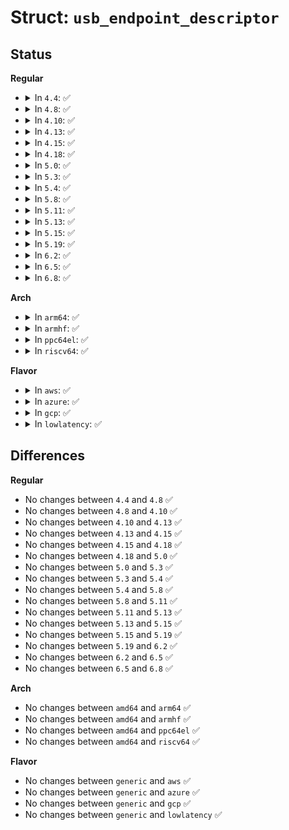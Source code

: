 # Struct: <code>usb_endpoint_descriptor</code>

## Status
<b>Regular</b>
<ul>
<li>
<details>
<summary>In <code>4.4</code>: ✅</summary>

```c
struct usb_endpoint_descriptor {
    __u8 bLength;
    __u8 bDescriptorType;
    __u8 bEndpointAddress;
    __u8 bmAttributes;
    __le16 wMaxPacketSize;
    __u8 bInterval;
    __u8 bRefresh;
    __u8 bSynchAddress;
};
```
</details>
</li>
<li>
<details>
<summary>In <code>4.8</code>: ✅</summary>

```c
struct usb_endpoint_descriptor {
    __u8 bLength;
    __u8 bDescriptorType;
    __u8 bEndpointAddress;
    __u8 bmAttributes;
    __le16 wMaxPacketSize;
    __u8 bInterval;
    __u8 bRefresh;
    __u8 bSynchAddress;
};
```
</details>
</li>
<li>
<details>
<summary>In <code>4.10</code>: ✅</summary>

```c
struct usb_endpoint_descriptor {
    __u8 bLength;
    __u8 bDescriptorType;
    __u8 bEndpointAddress;
    __u8 bmAttributes;
    __le16 wMaxPacketSize;
    __u8 bInterval;
    __u8 bRefresh;
    __u8 bSynchAddress;
};
```
</details>
</li>
<li>
<details>
<summary>In <code>4.13</code>: ✅</summary>

```c
struct usb_endpoint_descriptor {
    __u8 bLength;
    __u8 bDescriptorType;
    __u8 bEndpointAddress;
    __u8 bmAttributes;
    __le16 wMaxPacketSize;
    __u8 bInterval;
    __u8 bRefresh;
    __u8 bSynchAddress;
};
```
</details>
</li>
<li>
<details>
<summary>In <code>4.15</code>: ✅</summary>

```c
struct usb_endpoint_descriptor {
    __u8 bLength;
    __u8 bDescriptorType;
    __u8 bEndpointAddress;
    __u8 bmAttributes;
    __le16 wMaxPacketSize;
    __u8 bInterval;
    __u8 bRefresh;
    __u8 bSynchAddress;
};
```
</details>
</li>
<li>
<details>
<summary>In <code>4.18</code>: ✅</summary>

```c
struct usb_endpoint_descriptor {
    __u8 bLength;
    __u8 bDescriptorType;
    __u8 bEndpointAddress;
    __u8 bmAttributes;
    __le16 wMaxPacketSize;
    __u8 bInterval;
    __u8 bRefresh;
    __u8 bSynchAddress;
};
```
</details>
</li>
<li>
<details>
<summary>In <code>5.0</code>: ✅</summary>

```c
struct usb_endpoint_descriptor {
    __u8 bLength;
    __u8 bDescriptorType;
    __u8 bEndpointAddress;
    __u8 bmAttributes;
    __le16 wMaxPacketSize;
    __u8 bInterval;
    __u8 bRefresh;
    __u8 bSynchAddress;
};
```
</details>
</li>
<li>
<details>
<summary>In <code>5.3</code>: ✅</summary>

```c
struct usb_endpoint_descriptor {
    __u8 bLength;
    __u8 bDescriptorType;
    __u8 bEndpointAddress;
    __u8 bmAttributes;
    __le16 wMaxPacketSize;
    __u8 bInterval;
    __u8 bRefresh;
    __u8 bSynchAddress;
};
```
</details>
</li>
<li>
<details>
<summary>In <code>5.4</code>: ✅</summary>

```c
struct usb_endpoint_descriptor {
    __u8 bLength;
    __u8 bDescriptorType;
    __u8 bEndpointAddress;
    __u8 bmAttributes;
    __le16 wMaxPacketSize;
    __u8 bInterval;
    __u8 bRefresh;
    __u8 bSynchAddress;
};
```
</details>
</li>
<li>
<details>
<summary>In <code>5.8</code>: ✅</summary>

```c
struct usb_endpoint_descriptor {
    __u8 bLength;
    __u8 bDescriptorType;
    __u8 bEndpointAddress;
    __u8 bmAttributes;
    __le16 wMaxPacketSize;
    __u8 bInterval;
    __u8 bRefresh;
    __u8 bSynchAddress;
};
```
</details>
</li>
<li>
<details>
<summary>In <code>5.11</code>: ✅</summary>

```c
struct usb_endpoint_descriptor {
    __u8 bLength;
    __u8 bDescriptorType;
    __u8 bEndpointAddress;
    __u8 bmAttributes;
    __le16 wMaxPacketSize;
    __u8 bInterval;
    __u8 bRefresh;
    __u8 bSynchAddress;
};
```
</details>
</li>
<li>
<details>
<summary>In <code>5.13</code>: ✅</summary>

```c
struct usb_endpoint_descriptor {
    __u8 bLength;
    __u8 bDescriptorType;
    __u8 bEndpointAddress;
    __u8 bmAttributes;
    __le16 wMaxPacketSize;
    __u8 bInterval;
    __u8 bRefresh;
    __u8 bSynchAddress;
};
```
</details>
</li>
<li>
<details>
<summary>In <code>5.15</code>: ✅</summary>

```c
struct usb_endpoint_descriptor {
    __u8 bLength;
    __u8 bDescriptorType;
    __u8 bEndpointAddress;
    __u8 bmAttributes;
    __le16 wMaxPacketSize;
    __u8 bInterval;
    __u8 bRefresh;
    __u8 bSynchAddress;
};
```
</details>
</li>
<li>
<details>
<summary>In <code>5.19</code>: ✅</summary>

```c
struct usb_endpoint_descriptor {
    __u8 bLength;
    __u8 bDescriptorType;
    __u8 bEndpointAddress;
    __u8 bmAttributes;
    __le16 wMaxPacketSize;
    __u8 bInterval;
    __u8 bRefresh;
    __u8 bSynchAddress;
};
```
</details>
</li>
<li>
<details>
<summary>In <code>6.2</code>: ✅</summary>

```c
struct usb_endpoint_descriptor {
    __u8 bLength;
    __u8 bDescriptorType;
    __u8 bEndpointAddress;
    __u8 bmAttributes;
    __le16 wMaxPacketSize;
    __u8 bInterval;
    __u8 bRefresh;
    __u8 bSynchAddress;
};
```
</details>
</li>
<li>
<details>
<summary>In <code>6.5</code>: ✅</summary>

```c
struct usb_endpoint_descriptor {
    __u8 bLength;
    __u8 bDescriptorType;
    __u8 bEndpointAddress;
    __u8 bmAttributes;
    __le16 wMaxPacketSize;
    __u8 bInterval;
    __u8 bRefresh;
    __u8 bSynchAddress;
};
```
</details>
</li>
<li>
<details>
<summary>In <code>6.8</code>: ✅</summary>

```c
struct usb_endpoint_descriptor {
    __u8 bLength;
    __u8 bDescriptorType;
    __u8 bEndpointAddress;
    __u8 bmAttributes;
    __le16 wMaxPacketSize;
    __u8 bInterval;
    __u8 bRefresh;
    __u8 bSynchAddress;
};
```
</details>
</li>
</ul>
<b>Arch</b>
<ul>
<li>
<details>
<summary>In <code>arm64</code>: ✅</summary>

```c
struct usb_endpoint_descriptor {
    __u8 bLength;
    __u8 bDescriptorType;
    __u8 bEndpointAddress;
    __u8 bmAttributes;
    __le16 wMaxPacketSize;
    __u8 bInterval;
    __u8 bRefresh;
    __u8 bSynchAddress;
};
```
</details>
</li>
<li>
<details>
<summary>In <code>armhf</code>: ✅</summary>

```c
struct usb_endpoint_descriptor {
    __u8 bLength;
    __u8 bDescriptorType;
    __u8 bEndpointAddress;
    __u8 bmAttributes;
    __le16 wMaxPacketSize;
    __u8 bInterval;
    __u8 bRefresh;
    __u8 bSynchAddress;
};
```
</details>
</li>
<li>
<details>
<summary>In <code>ppc64el</code>: ✅</summary>

```c
struct usb_endpoint_descriptor {
    __u8 bLength;
    __u8 bDescriptorType;
    __u8 bEndpointAddress;
    __u8 bmAttributes;
    __le16 wMaxPacketSize;
    __u8 bInterval;
    __u8 bRefresh;
    __u8 bSynchAddress;
};
```
</details>
</li>
<li>
<details>
<summary>In <code>riscv64</code>: ✅</summary>

```c
struct usb_endpoint_descriptor {
    __u8 bLength;
    __u8 bDescriptorType;
    __u8 bEndpointAddress;
    __u8 bmAttributes;
    __le16 wMaxPacketSize;
    __u8 bInterval;
    __u8 bRefresh;
    __u8 bSynchAddress;
};
```
</details>
</li>
</ul>
<b>Flavor</b>
<ul>
<li>
<details>
<summary>In <code>aws</code>: ✅</summary>

```c
struct usb_endpoint_descriptor {
    __u8 bLength;
    __u8 bDescriptorType;
    __u8 bEndpointAddress;
    __u8 bmAttributes;
    __le16 wMaxPacketSize;
    __u8 bInterval;
    __u8 bRefresh;
    __u8 bSynchAddress;
};
```
</details>
</li>
<li>
<details>
<summary>In <code>azure</code>: ✅</summary>

```c
struct usb_endpoint_descriptor {
    __u8 bLength;
    __u8 bDescriptorType;
    __u8 bEndpointAddress;
    __u8 bmAttributes;
    __le16 wMaxPacketSize;
    __u8 bInterval;
    __u8 bRefresh;
    __u8 bSynchAddress;
};
```
</details>
</li>
<li>
<details>
<summary>In <code>gcp</code>: ✅</summary>

```c
struct usb_endpoint_descriptor {
    __u8 bLength;
    __u8 bDescriptorType;
    __u8 bEndpointAddress;
    __u8 bmAttributes;
    __le16 wMaxPacketSize;
    __u8 bInterval;
    __u8 bRefresh;
    __u8 bSynchAddress;
};
```
</details>
</li>
<li>
<details>
<summary>In <code>lowlatency</code>: ✅</summary>

```c
struct usb_endpoint_descriptor {
    __u8 bLength;
    __u8 bDescriptorType;
    __u8 bEndpointAddress;
    __u8 bmAttributes;
    __le16 wMaxPacketSize;
    __u8 bInterval;
    __u8 bRefresh;
    __u8 bSynchAddress;
};
```
</details>
</li>
</ul>

## Differences
<b>Regular</b>
<ul>
<li>
No changes between <code>4.4</code> and <code>4.8</code> ✅
</li>
<li>
No changes between <code>4.8</code> and <code>4.10</code> ✅
</li>
<li>
No changes between <code>4.10</code> and <code>4.13</code> ✅
</li>
<li>
No changes between <code>4.13</code> and <code>4.15</code> ✅
</li>
<li>
No changes between <code>4.15</code> and <code>4.18</code> ✅
</li>
<li>
No changes between <code>4.18</code> and <code>5.0</code> ✅
</li>
<li>
No changes between <code>5.0</code> and <code>5.3</code> ✅
</li>
<li>
No changes between <code>5.3</code> and <code>5.4</code> ✅
</li>
<li>
No changes between <code>5.4</code> and <code>5.8</code> ✅
</li>
<li>
No changes between <code>5.8</code> and <code>5.11</code> ✅
</li>
<li>
No changes between <code>5.11</code> and <code>5.13</code> ✅
</li>
<li>
No changes between <code>5.13</code> and <code>5.15</code> ✅
</li>
<li>
No changes between <code>5.15</code> and <code>5.19</code> ✅
</li>
<li>
No changes between <code>5.19</code> and <code>6.2</code> ✅
</li>
<li>
No changes between <code>6.2</code> and <code>6.5</code> ✅
</li>
<li>
No changes between <code>6.5</code> and <code>6.8</code> ✅
</li>
</ul>
<b>Arch</b>
<ul>
<li>
No changes between <code>amd64</code> and <code>arm64</code> ✅
</li>
<li>
No changes between <code>amd64</code> and <code>armhf</code> ✅
</li>
<li>
No changes between <code>amd64</code> and <code>ppc64el</code> ✅
</li>
<li>
No changes between <code>amd64</code> and <code>riscv64</code> ✅
</li>
</ul>
<b>Flavor</b>
<ul>
<li>
No changes between <code>generic</code> and <code>aws</code> ✅
</li>
<li>
No changes between <code>generic</code> and <code>azure</code> ✅
</li>
<li>
No changes between <code>generic</code> and <code>gcp</code> ✅
</li>
<li>
No changes between <code>generic</code> and <code>lowlatency</code> ✅
</li>
</ul>

